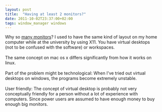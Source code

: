 ```yaml
---
layout: post
title:  "Having at least 2 monitors?"
date: 2011-10-02T23:37:00+02:00
tags: window_manager windows
---
```


Why so <a href="http://www.hanselman.com/blog/TheSweetSpotOfMultipleMonitorProductivityThatMagicalThirdMonitor.aspx">many monitors</a>? I used to have the same kind of layout on my home computer while at the university by using X11. You have virtual desktops (not to be confused with the software) or workspaces.<br><br>
The same concept on mac os x differs significantly from how it works on linux.<br><br>
Part of the problem might be technological: When I've tried out virtual desktops on windows, the programs become extremely unstable.<br><br>
User friendly: The concept of virtual desktop is probably not very conceptually friendly for a person without a lot of experience with computers. Since power users are assumed to have enough money to buy enough big monitors.
<div style="clear: both;"></div>